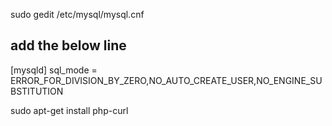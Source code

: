 sudo gedit /etc/mysql/mysql.cnf

add the below line
-----------------------------------------
[mysqld] 
sql_mode = ERROR_FOR_DIVISION_BY_ZERO,NO_AUTO_CREATE_USER,NO_ENGINE_SUBSTITUTION




sudo apt-get install php-curl
